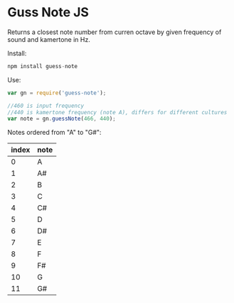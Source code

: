 # Guss Note JS

Returns a closest note number from curren octave by given frequency of sound and kamertone in Hz. 

Install: 

```javascript
npm install guess-note
```

Use: 

```javascript
var gn = require('guess-note');

//460 is input frequency
//440 is kamertone frequency (note A), differs for different cultures
var note = gn.guessNote(466, 440); 

```

Notes ordered from "A" to "G#":

index|note
---|---
0|A
1|A#
2|B
3|C
4|C#
5|D
6|D#
7|E
8|F
9|F#
10|G
11|G#